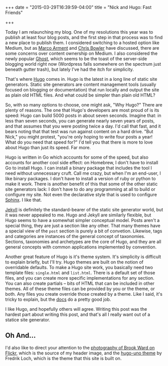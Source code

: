 +++
date = "2015-03-29T16:39:59-04:00"
title = "Nick and Hugo: Fast Friends"

+++

Today I am relaunching my blog. One of my resolutions this year was to publish at least four blog posts, and the first step in that process was to find a new place to publish them. I considered switching to a hosted option like Medium, but as [Marco Arment](http://www.marco.org/2013/08/05/be-your-own-platform) and [Chris Bowler](http://chrisbowler.com/journal/ownership) have discussed, there are some concerns over content ownership on Medium. I also considered the newly popular [Ghost](https://ghost.org/), which seems to be the toast of the server-side blogging world right now (Wordpress falls somewhere on the spectrum just beneath gutter trash), but lately I've had the itch for simplicity.

That's where [Hugo](http://gohugo.io/) comes in. Hugo is the latest in a long line of static site generators. Static site generators are content management tools (usually focused on blogging or documentation) that run locally and output the site as plain old HTML files. And what could be simpler than plain old HTML?

So, with so many options to choose, one might ask, "Why Hugo?" There are plenty of reasons. The one that Hugo's developers are most proud of is its speed: Hugo can build 5000 posts in about seven seconds. Imagine that: in less than seven seconds, you can generate nearly seven years of posts, and that assumes that you were posting twice a day. I'd call that fast, and it bears noting that that test was run against content on a hard drive. "But Nick," you might protest, "you're only hoping to write four posts a year! What do you need that speed for?" I'd tell you that there is more to love about Hugo than just its speed. Far more.

Hugo is written in Go which accounts for some of the speed, but also accounts for another cool side effect: on Homebrew, I don't have to install Go to install Hugo. I can install a binary package that includes the tool I need without unnecessary cruft. Call me crazy, but when I'm an end-user, I like binary packages. I don't have to install a version of ruby or python to make it work. There is another benefit of this that some of the other static site generators lack: I don't have to do any programming at all to build or configure my site. Not even the declarative style that is used to configure [Sphinx](http://sphinx-doc.org/). I like that.

[Jekyll](http://jekyllrb.com/) is definitely the standard-bearer of the static site generator world, but it was never appealed to me. Hugo and Jekyll are similarly flexible, but Hugo seems to have a somewhat simpler conceptual model. Posts aren't a special thing, they are just a section like any other. That many themes have a special view of the `post` section is purely a bit of convetion. Likewise, tags and categories are instances of the general concept of taxonomies. Sections, taxonomies and archetypes are the core of Hugo, and they are all general concepts with common applications implemented by convention.

Another great feature of Hugo is it's theme system. It's simplicity is difficult to explain briefly, but I'll try. Hugo themes are built on the notion of overridable defaults. To make a Hugo site work, you basically need two template files: `single.html` and `list.html`. There is a default set of those files, and you can create more specific implementations for any section. You can also create partials – bits of HTML that can be included in other themes. All of these theme files can be provided by you or the theme, or both. Any files you create override those created by a theme. Like I said, it's tricky to explain, but the [docs](http://gohugo.io/themes/overview/) do a pretty good job.

I like Hugo, and hopefully others will agree. Writing this post was the hardest part about writing this post, and that's all I really want out of a statice site generator.

## Oh And…
I'd also like to direct your attention to the [photography of Brook Ward on Flickr](https://www.flickr.com/photos/brookward/8656104515/), which is the source of my header image, and the [hugo-uno theme](https://github.com/SenjinDarashiva/hugo-uno) by Fredrik Loch, which is the theme that this site is built on.
